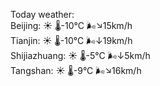 Today weather:  
Beijing: ☀️   🌡️-10°C 🌬️↘15km/h  
Tianjin: ☀️   🌡️-10°C 🌬️↓19km/h  
Shijiazhuang: ☀️   🌡️-5°C 🌬️↓5km/h  
Tangshan: ☀️   🌡️-9°C 🌬️↘16km/h  
